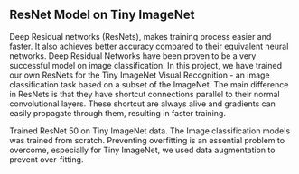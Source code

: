 ## ResNet Model on Tiny ImageNet

Deep Residual networks (ResNets), makes training process easier and faster.
It also achieves better accuracy compared to their equivalent neural networks.
Deep Residual Networks have been proven to be a very successful model on image classification.
In this project, we have trained our own ResNets for the Tiny ImageNet Visual Recognition - an
image classification task based on a subset of the ImageNet. The main difference in ResNets is
that they have shortcut connections parallel to their normal convolutional layers. These shortcut
are always alive and gradients can easily propagate through them, resulting in faster training.

Trained ResNet 50 on Tiny ImageNet data. The Image classification models was trained from scratch.
Preventing overfitting is an essential problem to overcome, especially for Tiny ImageNet, we used
data augmentation to prevent over-fitting.
